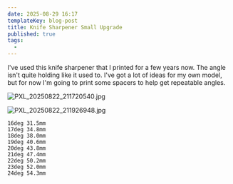 ```yaml
---
date: 2025-08-29 16:17
templateKey: blog-post
title: Knife Sharpener Small Upgrade 
published: true
tags:
  -
---
```


I've used this knife sharpener that I printed for a few years now. The angle
isn't quite holding like it used to.  I've got a lot of ideas for my own model,
but for now I'm going to print some spacers to help get repeatable angles.


![PXL_20250822_211720540.jpg](https://dropper.wayl.one/api/file/c587bfe8-e310-429d-a3fd-ee617670f6ef.jpg)

![PXL_20250822_211926948.jpg](https://dropper.wayl.one/api/file/d09ababd-e1e3-4290-ac35-725181df89b7.jpg)

``` csv
16deg 31.5mm
17deg 34.8mm
18deg 38.0mm
19deg 40.6mm
20deg 43.8mm
21deg 47.4mm
22deg 50.2mm
23deg 52.0mm
24deg 54.3mm
```
